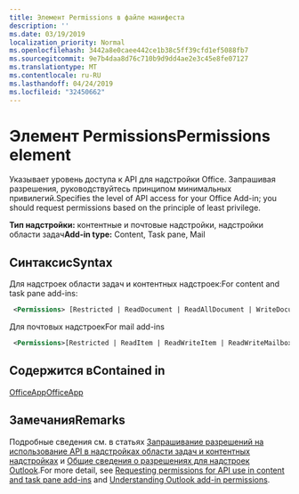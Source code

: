 ```yaml
---
title: Элемент Permissions в файле манифеста
description: ''
ms.date: 03/19/2019
localization_priority: Normal
ms.openlocfilehash: 3442a8e0caee442ce1b38c5ff39cfd1ef5088fb7
ms.sourcegitcommit: 9e7b4daa8d76c710b9d9dd4ae2e3c45e8fe07127
ms.translationtype: MT
ms.contentlocale: ru-RU
ms.lasthandoff: 04/24/2019
ms.locfileid: "32450662"
---
```

# <a name="permissions-element"></a><span data-ttu-id="84eb0-102">Элемент Permissions</span><span class="sxs-lookup"><span data-stu-id="84eb0-102">Permissions element</span></span>

<span data-ttu-id="84eb0-103">Указывает уровень доступа к API для надстройки Office. Запрашивая разрешения, руководствуйтесь принципом минимальных привилегий.</span><span class="sxs-lookup"><span data-stu-id="84eb0-103">Specifies the level of API access for your Office Add-in; you should request permissions based on the principle of least privilege.</span></span>

<span data-ttu-id="84eb0-104">**Тип надстройки:** контентные и почтовые надстройки, надстройки области задач</span><span class="sxs-lookup"><span data-stu-id="84eb0-104">**Add-in type:** Content, Task pane, Mail</span></span>

## <a name="syntax"></a><span data-ttu-id="84eb0-105">Синтаксис</span><span class="sxs-lookup"><span data-stu-id="84eb0-105">Syntax</span></span>

<span data-ttu-id="84eb0-106">Для надстроек области задач и контентных надстроек:</span><span class="sxs-lookup"><span data-stu-id="84eb0-106">For content and task pane add-ins:</span></span>

```XML
 <Permissions> [Restricted | ReadDocument | ReadAllDocument | WriteDocument | ReadWriteDocument]</Permissions>
```

<span data-ttu-id="84eb0-107">Для почтовых надстроек</span><span class="sxs-lookup"><span data-stu-id="84eb0-107">For mail add-ins</span></span>

```XML
 <Permissions>[Restricted | ReadItem | ReadWriteItem | ReadWriteMailbox]</Permissions>
```

## <a name="contained-in"></a><span data-ttu-id="84eb0-108">Содержится в</span><span class="sxs-lookup"><span data-stu-id="84eb0-108">Contained in</span></span>

[<span data-ttu-id="84eb0-109">OfficeApp</span><span class="sxs-lookup"><span data-stu-id="84eb0-109">OfficeApp</span></span>](officeapp.md)

## <a name="remarks"></a><span data-ttu-id="84eb0-110">Замечания</span><span class="sxs-lookup"><span data-stu-id="84eb0-110">Remarks</span></span>

<span data-ttu-id="84eb0-111">Подробные сведения см. в статьях [Запрашивание разрешений на использование API в надстройках области задач и контентных надстройках](/office/dev/add-ins/develop/requesting-permissions-for-api-use-in-content-and-task-pane-add-ins) и [Общие сведения о разрешениях для надстроек Outlook](/outlook/add-ins/understanding-outlook-add-in-permissions).</span><span class="sxs-lookup"><span data-stu-id="84eb0-111">For more detail, see [Requesting permissions for API use in content and task pane add-ins](/office/dev/add-ins/develop/requesting-permissions-for-api-use-in-content-and-task-pane-add-ins) and [Understanding Outlook add-in permissions](/outlook/add-ins/understanding-outlook-add-in-permissions).</span></span>
